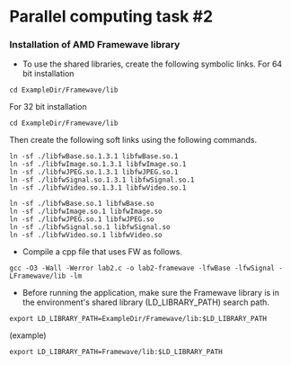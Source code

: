 # Parallel computing task #2
### Installation of AMD Framewave library
- To use the shared libraries, create the following symbolic links.
For 64 bit installation
```
cd ExampleDir/Framewave/lib
```
For 32 bit installation
```
cd ExampleDir/Framewave/lib
```
Then create the following soft links using the following commands. 
```
ln -sf ./libfwBase.so.1.3.1 libfwBase.so.1
ln -sf ./libfwImage.so.1.3.1 libfwImage.so.1
ln -sf ./libfwJPEG.so.1.3.1 libfwJPEG.so.1
ln -sf ./libfwSignal.so.1.3.1 libfwSignal.so.1
ln -sf ./libfwVideo.so.1.3.1 libfwVideo.so.1
```
```
ln -sf ./libfwBase.so.1 libfwBase.so
ln -sf ./libfwImage.so.1 libfwImage.so
ln -sf ./libfwJPEG.so.1 libfwJPEG.so
ln -sf ./libfwSignal.so.1 libfwSignal.so
ln -sf ./libfwVideo.so.1 libfwVideo.so
```
- Compile a cpp file that uses FW as follows.
```
gcc -O3 -Wall -Werror lab2.c -o lab2-framewave -lfwBase -lfwSignal -LFramewave/lib -lm
```
- Before running the application, make sure the Framewave library is in the environment's shared library (LD_LIBRARY_PATH) search path.
```
export LD_LIBRARY_PATH=ExampleDir/Framewave/lib:$LD_LIBRARY_PATH
```
(example)
```
export LD_LIBRARY_PATH=Framewave/lib:$LD_LIBRARY_PATH
```
